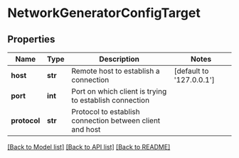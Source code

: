 # NetworkGeneratorConfigTarget

## Properties
Name | Type | Description | Notes
------------ | ------------- | ------------- | -------------
**host** | **str** | Remote host to establish a connection | [default to '127.0.0.1']
**port** | **int** | Port on which client is trying to establish connection | 
**protocol** | **str** | Protocol to establish connection between client and host | 

[[Back to Model list]](../README.md#documentation-for-models) [[Back to API list]](../README.md#documentation-for-api-endpoints) [[Back to README]](../README.md)


